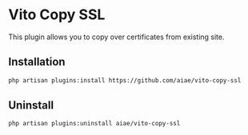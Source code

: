 # Vito Copy SSL

This plugin allows you to copy over certificates from existing site.

## Installation

```bash
php artisan plugins:install https://github.com/aiae/vito-copy-ssl
```

## Uninstall

```bash
php artisan plugins:uninstall aiae/vito-copy-ssl
```
